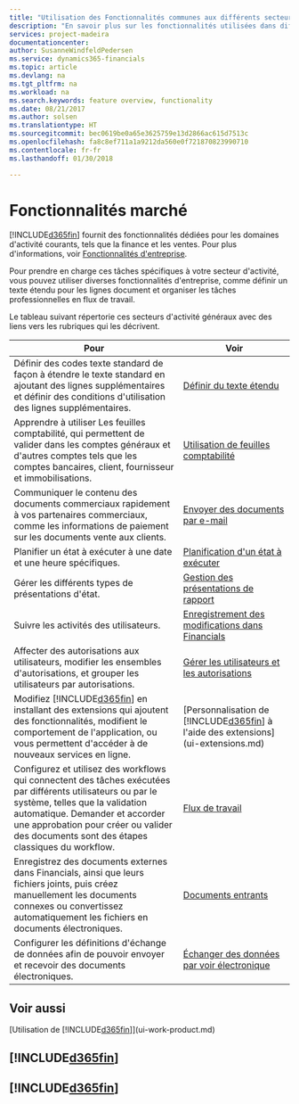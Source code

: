 ```yaml
---
title: "Utilisation des Fonctionnalités communes aux différents secteurs d'activité | Microsoft Docs"
description: "En savoir plus sur les fonctionnalités utilisées dans différents secteurs d'activité dans Finance and Operations, Business edition."
services: project-madeira
documentationcenter: 
author: SusanneWindfeldPedersen
ms.service: dynamics365-financials
ms.topic: article
ms.devlang: na
ms.tgt_pltfrm: na
ms.workload: na
ms.search.keywords: feature overview, functionality
ms.date: 08/21/2017
ms.author: solsen
ms.translationtype: HT
ms.sourcegitcommit: bec0619be0a65e3625759e13d2866ac615d7513c
ms.openlocfilehash: fa8c8ef711a1a9212da560e0f721870823990710
ms.contentlocale: fr-fr
ms.lasthandoff: 01/30/2018

---
```

# <a name="general-business-functionality"></a>Fonctionnalités marché
[!INCLUDE[d365fin](includes/d365fin_md.md)] fournit des fonctionnalités dédiées pour les domaines d'activité courants, tels que la finance et les ventes. Pour plus d'informations, voir [Fonctionnalités d'entreprise](madeira-business-functionality.md).

Pour prendre en charge ces tâches spécifiques à votre secteur d'activité, vous pouvez utiliser diverses fonctionnalités d'entreprise, comme définir un texte étendu pour les lignes document et organiser les tâches professionnelles en flux de travail.



Le tableau suivant répertorie ces secteurs d'activité généraux avec des liens vers les rubriques qui les décrivent.

| Pour | Voir |
| --- | --- |
| Définir des codes texte standard de façon à étendre le texte standard en ajoutant des lignes supplémentaires et définir des conditions d'utilisation des lignes supplémentaires. |[Définir du texte étendu](ui-how-define-ext-text.md) |
| Apprendre à utiliser Les feuilles comptabilité, qui permettent de valider dans les comptes généraux et d'autres comptes tels que les comptes bancaires, client, fournisseur et immobilisations. |[Utilisation de feuilles comptabilité](ui-work-general-journals.md) |
| Communiquer le contenu des documents commerciaux rapidement à vos partenaires commerciaux, comme les informations de paiement sur les documents vente aux clients. |[Envoyer des documents par e-mail](ui-how-send-documents-email.md) |
| Planifier un état à exécuter à une date et une heure spécifiques. |[Planification d'un état à exécuter](ui-work-report.md#ScheduleReport) |
| Gérer les différents types de présentations d'état. |[Gestion des présentations de rapport](ui-manage-report-layouts.md) |
| Suivre les activités des utilisateurs.|[Enregistrement des modifications dans Financials](across-log-changes.md)|
|Affecter des autorisations aux utilisateurs, modifier les ensembles d'autorisations, et grouper les utilisateurs par autorisations.|[Gérer les utilisateurs et les autorisations](ui-how-users-permissions.md)|
| Modifiez [!INCLUDE[d365fin](includes/d365fin_md.md)] en installant des extensions qui ajoutent des fonctionnalités, modifient le comportement de l'application, ou vous permettent d'accéder à de nouveaux services en ligne. |[Personnalisation de [!INCLUDE[d365fin](includes/d365fin_md.md)] à l'aide des extensions](ui-extensions.md) |
|Configurez et utilisez des workflows qui connectent des tâches exécutées par différents utilisateurs ou par le système, telles que la validation automatique. Demander et accorder une approbation pour créer ou valider des documents sont des étapes classiques du workflow.|[Flux de travail](across-workflow.md)|
|Enregistrez des documents externes dans Financials, ainsi que leurs fichiers joints, puis créez manuellement les documents connexes ou convertissez automatiquement les fichiers en documents électroniques.|[Documents entrants](across-income-documents.md)|
| Configurer les définitions d'échange de données afin de pouvoir envoyer et recevoir des documents électroniques. |[Échanger des données par voir électronique](across-data-exchange.md) |

## <a name="see-also"></a>Voir aussi
[Utilisation de [!INCLUDE[d365fin](includes/d365fin_md.md)]](ui-work-product.md)

## [!INCLUDE[d365fin](includes/free_trial_md.md)]  
## [!INCLUDE[d365fin](includes/training_link_md.md)]

